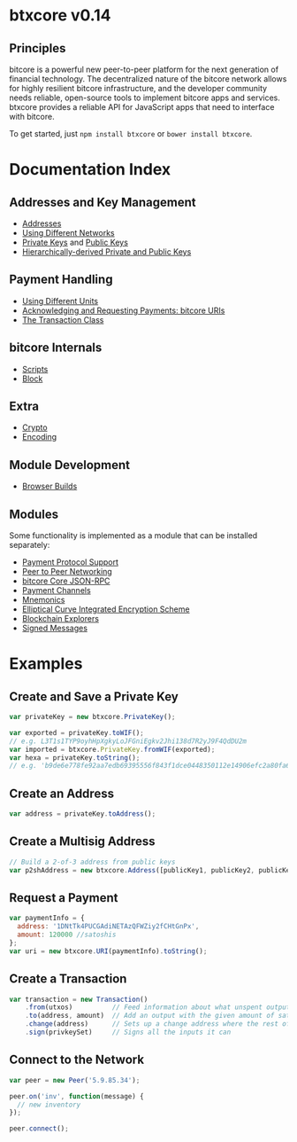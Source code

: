 # btxcore v0.14

## Principles

bitcore is a powerful new peer-to-peer platform for the next generation of financial technology. The decentralized nature of the bitcore network allows for highly resilient bitcore infrastructure, and the developer community needs reliable, open-source tools to implement bitcore apps and services. btxcore provides a reliable API for JavaScript apps that need to interface with bitcore.

To get started, just `npm install btxcore` or `bower install btxcore`.

# Documentation Index

## Addresses and Key Management

* [Addresses](address.md)
* [Using Different Networks](networks.md)
* [Private Keys](privatekey.md) and [Public Keys](publickey.md)
* [Hierarchically-derived Private and Public Keys](hierarchical.md)

## Payment Handling
* [Using Different Units](unit.md)
* [Acknowledging and Requesting Payments: bitcore URIs](uri.md)
* [The Transaction Class](transaction.md)

## bitcore Internals
* [Scripts](script.md)
* [Block](block.md)

## Extra
* [Crypto](crypto.md)
* [Encoding](encoding.md)

## Module Development
* [Browser Builds](browser.md)

## Modules

Some functionality is implemented as a module that can be installed separately:

* [Payment Protocol Support](https://github.com/underdarkskies/btxcore-payment-protocol)
* [Peer to Peer Networking](https://github.com/underdarkskies/btxcore-p2p)
* [bitcore Core JSON-RPC](https://github.com/underdarkskies/bitcored-rpc)
* [Payment Channels](https://github.com/underdarkskies/btxcore-channel)
* [Mnemonics](https://github.com/underdarkskies/btxcore-mnemonic)
* [Elliptical Curve Integrated Encryption Scheme](https://github.com/underdarkskies/btxcore-ecies)
* [Blockchain Explorers](https://github.com/underdarkskies/btxcore-explorers)
* [Signed Messages](https://github.com/underdarkskies/btxcore-message)

# Examples

## Create and Save a Private Key

```javascript
var privateKey = new btxcore.PrivateKey();

var exported = privateKey.toWIF();
// e.g. L3T1s1TYP9oyhHpXgkyLoJFGniEgkv2Jhi138d7R2yJ9F4QdDU2m
var imported = btxcore.PrivateKey.fromWIF(exported);
var hexa = privateKey.toString();
// e.g. 'b9de6e778fe92aa7edb69395556f843f1dce0448350112e14906efc2a80fa61a'
```

## Create an Address

```javascript
var address = privateKey.toAddress();
```

## Create a Multisig Address

```javascript
// Build a 2-of-3 address from public keys
var p2shAddress = new btxcore.Address([publicKey1, publicKey2, publicKey3], 2);
```

## Request a Payment

```javascript
var paymentInfo = {
  address: '1DNtTk4PUCGAdiNETAzQFWZiy2fCHtGnPx',
  amount: 120000 //satoshis
};
var uri = new btxcore.URI(paymentInfo).toString();
```

## Create a Transaction

```javascript
var transaction = new Transaction()
    .from(utxos)          // Feed information about what unspent outputs one can use
    .to(address, amount)  // Add an output with the given amount of satoshis
    .change(address)      // Sets up a change address where the rest of the funds will go
    .sign(privkeySet)     // Signs all the inputs it can
```

## Connect to the Network

```javascript
var peer = new Peer('5.9.85.34');

peer.on('inv', function(message) {
  // new inventory
});

peer.connect();
```
